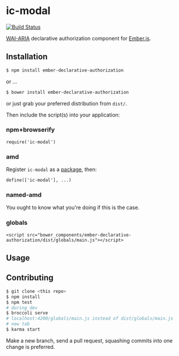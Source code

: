 ic-modal
========

[![Build Status](https://travis-ci.org/instructure/ic-modal.png?branch=master)](https://travis-ci.org/instructure/ic-modal)

[WAI-ARIA][wai-aria] declarative authorization component for [Ember.js][ember].

Installation
------------

```sh
$ npm install ember-declarative-authorization
```

or ...

```sh
$ bower install ember-declarative-authorization
```

or just grab your preferred distribution from `dist/`.

Then include the script(s) into your application:

### npm+browserify

`require('ic-modal')`

### amd

Register `ic-modal` as a [package][rjspackage], then:

`define(['ic-modal'], ...)`

### named-amd

You ought to know what you're doing if this is the case.

### globals

`<script src="bower_components/ember-declarative-authorization/dist/globals/main.js"></script>`

Usage
------------------

Contributing
------------

```sh
$ git clone <this repo>
$ npm install
$ npm test
# during dev
$ broccoli serve
# localhost:4200/globals/main.js instead of dist/globals/main.js
# new tab
$ karma start
```

Make a new branch, send a pull request, squashing commits into one
change is preferred.

  [rjspackage]:http://requirejs.org/docs/api.html#packages
  [ember]:http://emberjs.com
  [wai-aria]:http://www.w3.org/TR/wai-aria/roles#dialog

